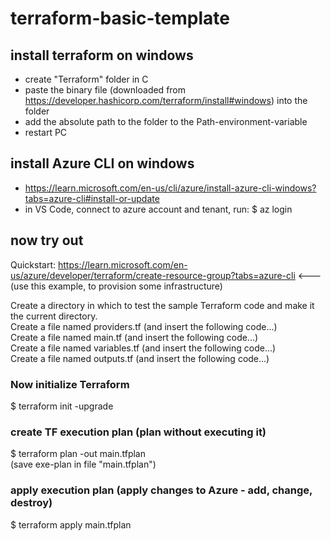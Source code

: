 # terraform-basic-template

## install terraform on windows
- create "Terraform" folder in C
- paste the binary file (downloaded from https://developer.hashicorp.com/terraform/install#windows) into the folder
- add the absolute path to the folder to the Path-environment-variable
- restart PC

## install Azure CLI on windows
- https://learn.microsoft.com/en-us/cli/azure/install-azure-cli-windows?tabs=azure-cli#install-or-update
- in VS Code, connect to azure account and tenant, run: $ az login

## now try out
 Quickstart: https://learn.microsoft.com/en-us/azure/developer/terraform/create-resource-group?tabs=azure-cli
<--- (use this example, to provision some infrastructure)


Create a directory in which to test the sample Terraform code and make it the current directory.<br>
Create a file named providers.tf (and insert the following code...)<br>
Create a file named main.tf (and insert the following code...)<br>
Create a file named variables.tf (and insert the following code...)<br>
Create a file named outputs.tf (and insert the following code...)<br>


### Now initialize Terraform
$ terraform init -upgrade

### create TF execution plan (plan without executing it)
$ terraform plan -out main.tfplan <br>
(save exe-plan in file "main.tfplan")

### apply execution plan (apply changes to Azure - add, change, destroy)
$ terraform apply main.tfplan

